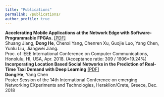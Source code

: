 ```yaml
---
title: "Publications"
permalink: /publications/
author_profile: true
---
```

<!-- {% if author.googlescholar %}
  You can also find my articles on <u><a href="{{author.googlescholar}}">my Google Scholar profile</a>.</u>
{% endif %} -->
<!-- {% include base_path %}
{% for post in site.publications %}
  {% include archive-single.html %}
{% endfor %} -->
<b>Accelerating Mobile Applications at the Network Edge with Software-Programmable FPGAs.</b> [[PDF]](https://dongheuw.github.io/files/edgefpga-infocom18.pdf) <br>
Shuang Jiang, <b>Dong He</b>, Chenxi Yang, Chenren Xu, Guojie Luo, Yang Chen, Yunlu Liu, Jiangwei Jiang. <br> Proc. of IEEE International Conference on Computer Communications, Honolulu, HI, USA, Apr. 2018. (Acceptance ratio: 309 / 1606=19.24%) <br>
<b>Incorporating Location Based Social Networks in the Prediction of Real-Time Taxi Demand with Deep Learning</b> [[PDF]](https://dongheuw.github.io/files/taxi-conext18.pdf) <br> <b>Dong He</b>, Yang Chen <br> Poster Session of the 14th International Conference on emerging Networking EXperiments and Technologies, Heraklion/Crete, Greece, Dec. 2018 <br> 

